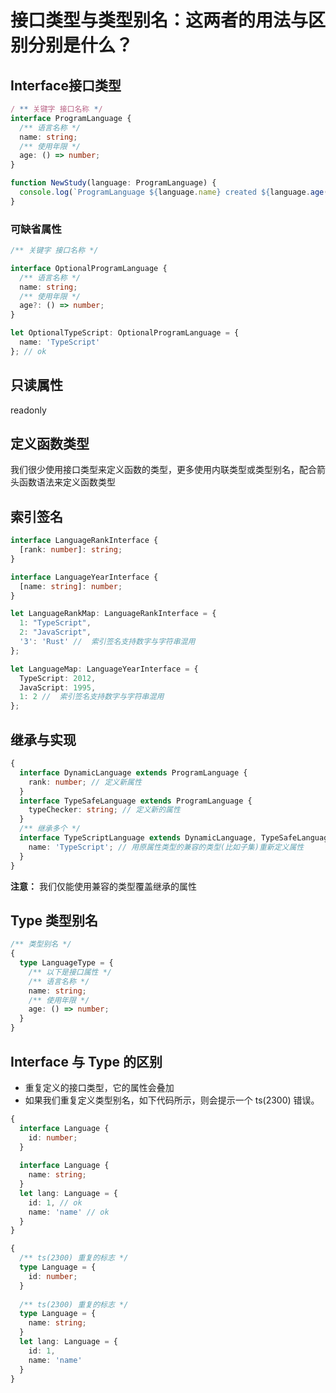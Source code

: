 # 接口类型与类型别名：这两者的用法与区别分别是什么？

## Interface接口类型

```typescript
/ ** 关键字 接口名称 */
interface ProgramLanguage {
  /** 语言名称 */
  name: string;
  /** 使用年限 */
  age: () => number;
}

function NewStudy(language: ProgramLanguage) {
  console.log(`ProgramLanguage ${language.name} created ${language.age()} years ago.`);
}
```

### 可缺省属性

```typescript
/** 关键字 接口名称 */

interface OptionalProgramLanguage {
  /** 语言名称 */
  name: string;
  /** 使用年限 */
  age?: () => number;
}

let OptionalTypeScript: OptionalProgramLanguage = {
  name: 'TypeScript'
}; // ok
```

## 只读属性

readonly

## 定义函数类型

我们很少使用接口类型来定义函数的类型，更多使用内联类型或类型别名，配合箭头函数语法来定义函数类型

## 索引签名

```typescript
interface LanguageRankInterface {
  [rank: number]: string;
}

interface LanguageYearInterface {
  [name: string]: number;
}

let LanguageRankMap: LanguageRankInterface = {
  1: "TypeScript",
  2: "JavaScript",
  '3': 'Rust' //  索引签名支持数字与字符串混用
};

let LanguageMap: LanguageYearInterface = {
  TypeScript: 2012,
  JavaScript: 1995,
  1: 2 //  索引签名支持数字与字符串混用
};
```

## 继承与实现

```typescript
{
  interface DynamicLanguage extends ProgramLanguage {
    rank: number; // 定义新属性
  }
  interface TypeSafeLanguage extends ProgramLanguage {
    typeChecker: string; // 定义新的属性
  }
  /** 继承多个 */
  interface TypeScriptLanguage extends DynamicLanguage, TypeSafeLanguage {
    name: 'TypeScript'; // 用原属性类型的兼容的类型(比如子集)重新定义属性
  }
}
```

**注意：** 我们仅能使用兼容的类型覆盖继承的属性

## Type 类型别名

```typescript
/** 类型别名 */
{
  type LanguageType = {
    /** 以下是接口属性 */
    /** 语言名称 */
    name: string;
    /** 使用年限 */
    age: () => number;
  }
}
```

## Interface 与 Type 的区别

- 重复定义的接口类型，它的属性会叠加
- 如果我们重复定义类型别名，如下代码所示，则会提示一个 ts(2300) 错误。

```typescript
{
  interface Language {
    id: number;
  }
  
  interface Language {
    name: string;
  }
  let lang: Language = {
    id: 1, // ok
    name: 'name' // ok
  }
}

{
  /** ts(2300) 重复的标志 */
  type Language = {
    id: number;
  }
  
  /** ts(2300) 重复的标志 */
  type Language = {
    name: string;
  }
  let lang: Language = {
    id: 1,
    name: 'name'
  }
}
```
